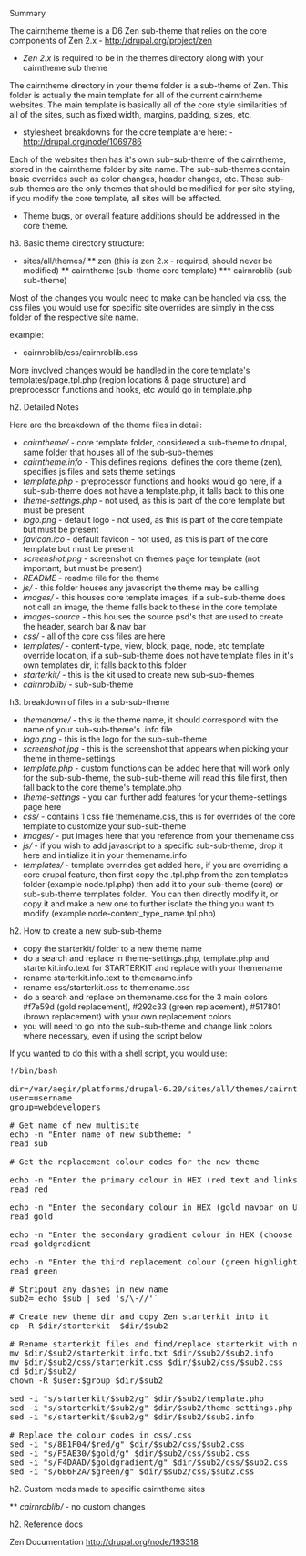  Summary

The cairntheme theme is a D6 Zen sub-theme that relies on the core components of Zen 2.x - http://drupal.org/project/zen

 * *Zen 2.x* is required to be in the themes directory along with your cairntheme sub theme

The cairntheme directory  in your theme folder is a sub-theme of Zen. This folder is actually the main template for all of the current cairntheme websites. The main template is basically all of the core style similarities of all of the sites, such as fixed width, margins, padding, sizes, etc. 

 * stylesheet breakdowns for the core template are here:  - http://drupal.org/node/1069786

Each of the websites then has it's own sub-sub-theme of the cairntheme, stored in the cairntheme folder by site name. The sub-sub-themes contain basic overrides such as color changes, header changes, etc. These sub-sub-themes are the only themes that should be modified for per site styling, if you modify the core template, all sites will be affected. 
 
 * Theme bugs, or overall feature additions should be addressed in the core theme. 

h3. Basic theme directory structure: 

 * sites/all/themes/
 ** zen (this is zen 2.x - required, should never be modified)
 ** cairntheme (sub-theme core template)
 *** cairnroblib (sub-sub-theme)

Most of the changes you would need to make can be handled via css, the css files you would use for specific site overrides are simply in the css folder of the respective site name. 

example:  

 * cairnroblib/css/cairnroblib.css

More involved changes would be handled in the core template's templates/page.tpl.php (region locations & page structure) and preprocessor functions and hooks, etc would go in template.php


h2. Detailed Notes

Here are the breakdown of the theme files in detail: 

 * *cairntheme/* - core template folder, considered a sub-theme to drupal, same folder that houses all of the sub-sub-themes
 * *cairntheme.info* - This defines regions, defines the core theme (zen), specifies js files and sets theme settings
 * *template.php* - preprocessor functions and hooks would go here, if a sub-sub-theme does not have a template.php, it falls back to this one
 * *theme-settings.php* - not used, as this is part of the core template but must be present
 * *logo.png* - default logo - not used, as this is part of the core template but must be present
 * *favicon.ico* - default favicon - not used, as this is part of the core template but must be present
 * *screenshot.png* - screenshot on themes page for template (not important, but must be present)
 * *README* - readme file for the theme
 * *js/* - this folder houses any javascript the theme may be calling
 * *images/* - this houses core template images, if a sub-sub-theme does not call an image, the theme falls back to these in the core template
 * *images-source* - this houses the source psd's that are used to create the header, search bar & nav bar
 * *css/* - all of the core css files are here
 * *templates/* - content-type, view, block, page, node, etc template override location, if a sub-sub-theme does not have template files in it's own templates dir, it falls back to this folder
 * *starterkit/* - this is the kit used to create new sub-sub-themes
 * *cairnroblib/* - sub-sub-theme

h3. breakdown of files in a sub-sub-theme

 * *themename/* - this is the theme name, it should correspond with the name of your sub-sub-theme's .info file
 * *logo.png* - this is the logo for the sub-sub-theme
 * *screenshot.jpg* - this is the screenshot that appears when picking your theme in theme-settings
 * *template.php* - custom functions can be added here that will work only for the sub-sub-theme, the sub-sub-theme will read this file first, then fall back to the core theme's template.php
 * *theme-settings* - you can further add features for your theme-settings page here
 * *css/* - contains 1 css file themename.css, this is for overrides of the core template to customize your sub-sub-theme
 * *images/* - put images here that you reference from your themename.css
 * *js/* - if you wish to add javascript to a specific sub-sub-theme, drop it here and initialize it in your themename.info
 * *templates/* - template overrides get added here, if you are overriding a core drupal feature, then first copy the .tpl.php from the zen templates folder (example node.tpl.php) then add it to your sub-theme (core) or sub-sub-theme templates folder.. You can then directly modify it, or copy it and make a new one to further isolate the thing you want to modify (example node-content_type_name.tpl.php)

h2. How to create a new sub-sub-theme

 * copy the starterkit/ folder to a new theme name
 * do a search and replace in theme-settings.php, template.php and starterkit.info.text for STARTERKIT and replace with your themename
 * rename starterkit.info.text to themename.info
 * rename css/starterkit.css to themename.css
 * do a search and replace on themename.css for the 3 main colors #f7e59d (gold replacement), #292c33 (green replacement), #517801 (brown replacement) with your own replacement colors 
 * you will need to go into the sub-sub-theme and change link colors where necessary, even if using the script below

If you wanted to do this with a shell script, you would use: 

<pre>
!/bin/bash

dir=/var/aegir/platforms/drupal-6.20/sites/all/themes/cairntheme
user=username
group=webdevelopers

# Get name of new multisite
echo -n "Enter name of new subtheme: "
read sub

# Get the replacement colour codes for the new theme

echo -n "Enter the primary colour in HEX (red text and links on UPEI): "
read red

echo -n "Enter the secondary colour in HEX (gold navbar on UPEI): "
read gold

echo -n "Enter the secondary gradient colour in HEX (choose a lighter color - http://www.colorzilla.com/gradient-editor/ ): "
read goldgradient

echo -n "Enter the third replacement colour (green highlights on UPEI): "
read green

# Stripout any dashes in new name
sub2=`echo $sub | sed 's/\-//'`

# Create new theme dir and copy Zen starterkit into it
cp -R $dir/starterkit  $dir/$sub2

# Rename starterkit files and find/replace starterkit with new subtheme name in all the files
mv $dir/$sub2/starterkit.info.txt $dir/$sub2/$sub2.info
mv $dir/$sub2/css/starterkit.css $dir/$sub2/css/$sub2.css
cd $dir/$sub2/
chown -R $user:$group $dir/$sub2

sed -i "s/starterkit/$sub2/g" $dir/$sub2/template.php
sed -i "s/starterkit/$sub2/g" $dir/$sub2/theme-settings.php
sed -i "s/starterkit/$sub2/g" $dir/$sub2/$sub2.info

# Replace the colour codes in css/<theme>.css
sed -i "s/8B1F04/$red/g" $dir/$sub2/css/$sub2.css
sed -i "s/F5AE30/$gold/g" $dir/$sub2/css/$sub2.css
sed -i "s/F4DAAD/$goldgradient/g" $dir/$sub2/css/$sub2.css
sed -i "s/6B6F2A/$green/g" $dir/$sub2/css/$sub2.css
</pre>

h2. 
Custom mods made to specific cairntheme sites

 ** *cairnroblib/* - no custom changes

h2. Reference docs

Zen Documentation
http://drupal.org/node/193318
